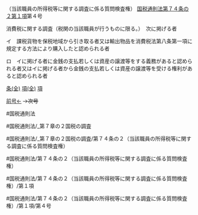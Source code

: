 （当該職員の所得税等に関する調査に係る質問検査権）
[国税通則法第７４条の２第１項](国税通則法＿＿＿＿＿第７４条の２第１項)第４号

消費税に関する調査（税関の当該職員が行うものに限る。）　次に掲げる者

イ　課税貨物を保税地域から引き取る者又は輸出物品を消費税法第八条第一項に規定する方法により購入したと認められる者

ロ　イに掲げる者に金銭の支払若しくは資産の譲渡等をする義務があると認められる者又はイに掲げる者から金銭の支払若しくは資産の譲渡等を受ける権利があると認められる者

[条(全)](国税通則法＿＿＿＿＿第７４条の２_.md)    [項(全)](国税通則法＿＿＿＿＿第７４条の２第１項_.md)    [項](国税通則法＿＿＿＿＿第７４条の２第１項.md)

[前号←](国税通則法＿＿＿＿＿第７４条の２第１項第３号.md)  ~~→次号~~

#国税通則法

#国税通則法/_第７章の２国税の調査

#国税通則法/_第７章の２国税の調査/第７４条の２（当該職員の所得税等に関する調査に係る質問検査権）

#国税通則法/第７４条の２（当該職員の所得税等に関する調査に係る質問検査権）

#国税通則法/第７４条の２（当該職員の所得税等に関する調査に係る質問検査権）/第１項

#国税通則法/第７４条の２（当該職員の所得税等に関する調査に係る質問検査権）/第１項/第４号

